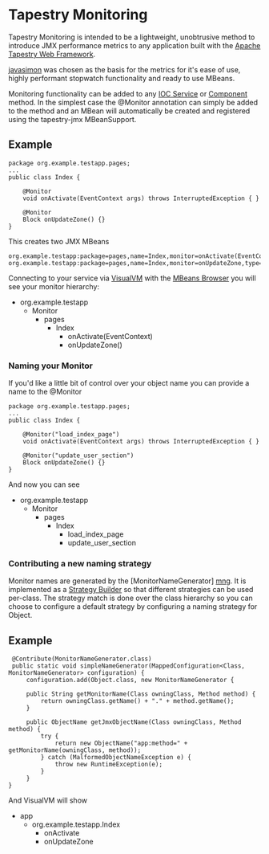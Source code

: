 Tapestry Monitoring
===================

Tapestry Monitoring is intended to be a lightweight, unobtrusive method
to introduce JMX performance metrics to any application built with the
[Apache Tapestry Web Framework](http://tapestry.apache.org]).

[javasimon](http://code.google.com/p/javasimon/) was chosen as the basis
for the metrics for it's ease of use, highly performant stopwatch functionality
and ready to use MBeans.

Monitoring functionality can be added to any
[IOC Service](http://tapestry.apache.org/defining-tapestry-ioc-services.html)
or [Component](http://tapestry.apache.org/component-classes.html) method. In the
simplest case the @Monitor annotation can simply be added to the method and
an MBean will automatically be created and registered using the tapestry-jmx
MBeanSupport.

Example
-------

    package org.example.testapp.pages;
    ...
    public class Index {

        @Monitor
        void onActivate(EventContext args) throws InterruptedException { }

        @Monitor
        Block onUpdateZone() {}
    }

This creates two JMX MBeans

    org.example.testapp:package=pages,name=Index,monitor=onActivate(EventContext),type=Monitor
    org.example.testapp:package=pages,name=Index,monitor=onUpdateZone,type=Monitor

Connecting to your service via [VisualVM](http://visualvm.java.net/) with the
[MBeans Browser](http://visualvm.java.net/plugins.html) you will see your monitor hierarchy:

* org.example.testapp
    * Monitor
        * pages
            * Index
                * onActivate(EventContext)
                * onUpdateZone()


### Naming your Monitor ###

If you'd like a little bit of control over your object name you can provide a name to the @Monitor

    package org.example.testapp.pages;
    ...
    public class Index {

        @Monitor("load_index_page")
        void onActivate(EventContext args) throws InterruptedException { }

        @Monitor("update_user_section")
        Block onUpdateZone() {}
    }

And now you can see

* org.example.testapp
    * Monitor
        * pages
            * Index
                * load\_index\_page
                * update\_user\_section

### Contributing a new naming strategy ###

Monitor names are generated by the [MonitorNameGenerator] [mng]. It is implemented as a [Strategy Builder][sb]
so that different strategies can be used per-class. The strategy match is done over the class hierarchy so you
can choose to configure a default strategy by configuring a naming strategy for Object.

  [sb]: http://tapestry.apache.org/strategybuilder-service.html
  [mng]: https://github.com/joshcanfield/tapestry-monitoring/blob/master/src/main/java/org/apache/tapestry5/monitor/MonitorNameGenerator.java

Example
-------

     @Contribute(MonitorNameGenerator.class)
     public static void simpleNameGenerator(MappedConfiguration<Class, MonitorNameGenerator> configuration) {
         configuration.add(Object.class, new MonitorNameGenerator {

         public String getMonitorName(Class owningClass, Method method) {
             return owningClass.getName() + "." + method.getName();
         }

         public ObjectName getJmxObjectName(Class owningClass, Method method) {
             try {
                 return new ObjectName("app:method=" + getMonitorName(owningClass, method));
             } catch (MalformedObjectNameException e) {
                 throw new RuntimeException(e);
             }
         }
    }

And VisualVM will show

* app
    * org.example.testapp.Index
        * onActivate
        * onUpdateZone


